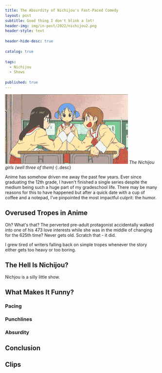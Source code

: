 ```yaml
---
title: The Absurdity of Nichijou's Fast-Paced Comedy
layout: post
subtitle: Good thing I don't blink a lot!
header-img: img/in-post/2022/nichijou2.png
header-style: text

header-hide-desc: true

catalog: true

tags:
  - Nichijou
  - Shows

published: true
---
```


![The Nichijou girls](/img/in-post/2022/nichijou2.png)
*The Nichijou girls (well three of them)*
{:.desc}

Anime has somehow driven me away the past few years. Ever since graduating the 12th grade, I haven't finished a single series despite the medium being such a huge part of my gradeschool life. There may be many reasons for this to have happened but after a quick date with a cup of coffee and a notepad, I've pinpointed the most impactful culprit: the humor.

## Overused Tropes in Anime
Oh? What's that? The perverted pre-adult protagonist accidentally walked into one of his 473 love interests while she was in the middle of changing for the 625th time? Never gets old. Scratch that - it did.

I grew tired of writers falling back on simple tropes whenever the story either gets too heavy or too boring.

## The Hell Is Nichijou?

Nichjou is a silly little show.

## What Makes It Funny?

### Pacing

### Punchlines

### Absurdity

## Conclusion

## Clips
